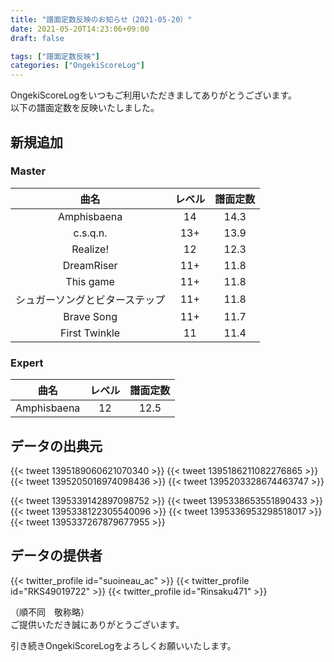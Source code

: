 ```yaml
---
title: "譜面定数反映のお知らせ（2021-05-20）"
date: 2021-05-20T14:23:06+09:00
draft: false

tags: ["譜面定数反映"]
categories: ["OngekiScoreLog"]
---
```


OngekiScoreLogをいつもご利用いただきましてありがとうございます。  
以下の譜面定数を反映いたしました。

<!--more-->

## 新規追加

### Master

| 曲名 | レベル | 譜面定数 |
|:-:|:-:|:-:|
| Amphisbaena | 14 | 14.3 |
| c.s.q.n. | 13+ | 13.9 |
| Realize! | 12 | 12.3 |
| DreamRiser | 11+ | 11.8 |
| This game | 11+ | 11.8 |
| シュガーソングとビターステップ | 11+ | 11.8 |
| Brave Song | 11+ | 11.7 |
| First Twinkle | 11 | 11.4 |

### Expert

| 曲名 | レベル | 譜面定数 |
|:-:|:-:|:-:|
| Amphisbaena | 12 | 12.5 |

## データの出典元

{{< tweet 1395189060621070340 >}}
{{< tweet 1395186211082276865 >}}
{{< tweet 1395205016974098436 >}}
{{< tweet 1395203328674463747 >}}

{{< tweet 1395339142897098752 >}}
{{< tweet 1395338653551890433 >}}
{{< tweet 1395338122305540096 >}}
{{< tweet 1395336953298518017 >}}
{{< tweet 1395337267879677955 >}}

## データの提供者

{{< twitter_profile id="suoineau_ac" >}}
{{< twitter_profile id="RKS49019722" >}}
{{< twitter_profile id="Rinsaku471" >}}

（順不同　敬称略）  
ご提供いただき誠にありがとうございます。

引き続きOngekiScoreLogをよろしくお願いいたします。
